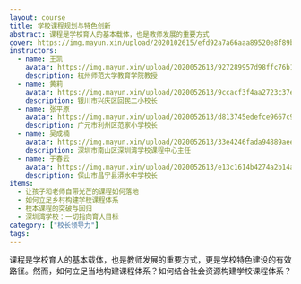 ```yaml
---
layout: course
title: 学校课程规划与特色创新
abstract: 课程是学校育人的基本载体，也是教师发展的重要方式
cover: https://img.mayun.xin/upload/2020102615/efd92a7a66aaa89520e8f89bf1ac7993.jpg
instructors:
  - name: 王凯
    avatar: https://img.mayun.xin/upload/2020052613/927289957d98ffc76b181cac210ff2db.png
    description: 杭州师范大学教育学院教授
  - name: 黄莉
    avatar: https://img.mayun.xin/upload/2020052613/9ccacf3f4aa2723c37ed6bbd35b6d13d.png
    description: 银川市兴庆区回民二小校长
  - name: 张平原
    avatar: https://img.mayun.xin/upload/2020052613/d813745edefce9667c978586cd4e2b53.png
    description: 广元市利州区范家小学校长
  - name: 吴成楠
    avatar: https://img.mayun.xin/upload/2020052613/33e4246fada94889aee05e9107f90c2b.png
    description: 深圳市南山区深圳湾学校课程中心主任
  - name: 于春云
    avatar: https://img.mayun.xin/upload/2020052613/e13c1614b4274a2b14ab9c9538b77543.png
    description: 保山市昌宁县漭水中学校长
items: 
  - 让孩子和老师自带光芒的课程如何落地
  - 如何立足乡村构建学校课程体系
  - 校本课程的突破与回归
  - 深圳湾学校：一切指向育人目标
category: ["校长领导力"]
tags:
---
```


课程是学校育人的基本载体，也是教师发展的重要方式，更是学校特色建设的有效路径。然而，如何立足当地构建课程体系？如何结合社会资源构建学校课程体系？